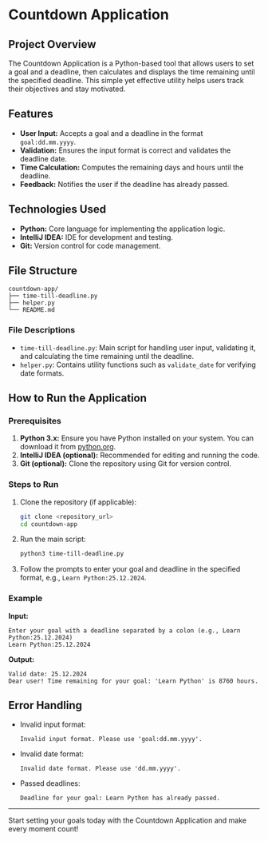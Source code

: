 # Countdown Application

## Project Overview
The Countdown Application is a Python-based tool that allows users to set a goal and a deadline, then calculates and displays the time remaining until the specified deadline. This simple yet effective utility helps users track their objectives and stay motivated.

## Features
- **User Input:** Accepts a goal and a deadline in the format `goal:dd.mm.yyyy`.
- **Validation:** Ensures the input format is correct and validates the deadline date.
- **Time Calculation:** Computes the remaining days and hours until the deadline.
- **Feedback:** Notifies the user if the deadline has already passed.

## Technologies Used
- **Python:** Core language for implementing the application logic.
- **IntelliJ IDEA:** IDE for development and testing.
- **Git:** Version control for code management.

## File Structure
```
countdown-app/
├── time-till-deadline.py
├── helper.py
└── README.md
```

### File Descriptions
- `time-till-deadline.py`: Main script for handling user input, validating it, and calculating the time remaining until the deadline.
- `helper.py`: Contains utility functions such as `validate_date` for verifying date formats.

## How to Run the Application

### Prerequisites
1. **Python 3.x:** Ensure you have Python installed on your system. You can download it from [python.org](https://www.python.org/).
2. **IntelliJ IDEA (optional):** Recommended for editing and running the code.
3. **Git (optional):** Clone the repository using Git for version control.

### Steps to Run
1. Clone the repository (if applicable):
   ```bash
   git clone <repository_url>
   cd countdown-app
   ```
2. Run the main script:
   ```bash
   python3 time-till-deadline.py
   ```
3. Follow the prompts to enter your goal and deadline in the specified format, e.g., `Learn Python:25.12.2024`.

### Example
**Input:**
```
Enter your goal with a deadline separated by a colon (e.g., Learn Python:25.12.2024)
Learn Python:25.12.2024
```

**Output:**
```
Valid date: 25.12.2024
Dear user! Time remaining for your goal: 'Learn Python' is 8760 hours.
```

## Error Handling
- Invalid input format:
  ```
  Invalid input format. Please use 'goal:dd.mm.yyyy'.
  ```
- Invalid date format:
  ```
  Invalid date format. Please use 'dd.mm.yyyy'.
  ```
- Passed deadlines:
  ```
  Deadline for your goal: Learn Python has already passed.
  ```



---

Start setting your goals today with the Countdown Application and make every moment count!
